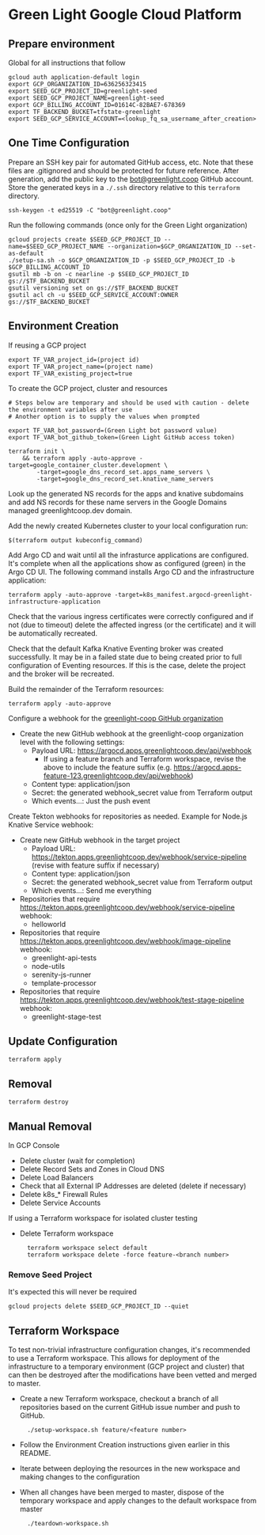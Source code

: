 # Green Light Google Cloud Platform

## Prepare environment

Global for all instructions that follow

    gcloud auth application-default login
    export GCP_ORGANIZATION_ID=636256323415
    export SEED_GCP_PROJECT_ID=greenlight-seed
    export SEED_GCP_PROJECT_NAME=greenlight-seed
    export GCP_BILLING_ACCOUNT_ID=01614C-82BAE7-678369
    export TF_BACKEND_BUCKET=tfstate-greenlight
    export SEED_GCP_SERVICE_ACCOUNT=<lookup_fq_sa_username_after_creation>

## One Time Configuration

Prepare an SSH key pair for automated GitHub access, etc. Note that these files are .gitignored and should be protected
for future reference. After generation, add the public key to the bot@greenlight.coop GitHub account. Store the generated
keys in a `./.ssh` directory relative to this `terraform` directory.

    ssh-keygen -t ed25519 -C "bot@greenlight.coop"

Run the following commands (once only for the Green Light organization)
    
    gcloud projects create $SEED_GCP_PROJECT_ID --name=$SEED_GCP_PROJECT_NAME --organization=$GCP_ORGANIZATION_ID --set-as-default
    ./setup-sa.sh -o $GCP_ORGANIZATION_ID -p $SEED_GCP_PROJECT_ID -b $GCP_BILLING_ACCOUNT_ID
    gsutil mb -b on -c nearline -p $SEED_GCP_PROJECT_ID gs://$TF_BACKEND_BUCKET
    gsutil versioning set on gs://$TF_BACKEND_BUCKET
    gsutil acl ch -u $SEED_GCP_SERVICE_ACCOUNT:OWNER gs://$TF_BACKEND_BUCKET

## Environment Creation 

If reusing a GCP project

    export TF_VAR_project_id=(project id)
    export TF_VAR_project_name=(project name)
    export TF_VAR_existing_project=true

To create the GCP project, cluster and resources

    # Steps below are temporary and should be used with caution - delete the environment variables after use 
    # Another option is to supply the values when prompted

    export TF_VAR_bot_password=(Green Light bot password value)
    export TF_VAR_bot_github_token=(Green Light GitHub access token)

    terraform init \
        && terraform apply -auto-approve -target=google_container_cluster.development \
            -target=google_dns_record_set.apps_name_servers \
            -target=google_dns_record_set.knative_name_servers

Look up the generated NS records for the apps and knative subdomains and add NS records for these name 
servers in the Google Domains managed greenlightcoop.dev domain.

Add the newly created Kubernetes cluster to your local configuration run:

    $(terraform output kubeconfig_command)

Add Argo CD and wait until all the infrasturce applications are configured. It's complete when all the applications show as configured (green) in the Argo CD UI. The following command installs Argo CD and the infrastructure application:

    terraform apply -auto-approve -target=k8s_manifest.argocd-greenlight-infrastructure-application

Check that the various ingress certificates were correctly configured and if not (due to timeout) delete the affected ingress (or the certificate) and it will be automatically recreated.

Check that the default Kafka Knative Eventing broker was created successfully. It may be in a failed state due to being created
prior to full configuration of Eventing resources. If this is the case, delete the project and the broker will be recreated.

Build the remainder of the Terraform resources:

    terraform apply -auto-approve

Configure a webhook for the [greenlight-coop GitHub organization](https://github.com/organizations/greenlight-coop/settings/hooks/new)
* Create the new GitHub webhook at the greenlight-coop organization level with the following settings:
    * Payload URL: https://argocd.apps.greenlightcoop.dev/api/webhook
        * If using a feature branch and Terraform workspace, revise the above to include the feature suffix 
          (e.g. https://argocd.apps-feature-123.greenlightcoop.dev/api/webhook)
    * Content type: application/json
    * Secret: the generated webhook_secret value from Terraform output
    * Which events...: Just the push event

Create Tekton webhooks for repositories as needed. Example for Node.js Knative Service webhook:
* Create new GitHub webhook in the target project
    * Payload URL: https://tekton.apps.greenlightcoop.dev/webhook/service-pipeline (revise with feature suffix if necessary)
    * Content type: application/json
    * Secret: the generated webhook_secret value from Terraform output
    * Which events...: Send me everything
* Repositories that require https://tekton.apps.greenlightcoop.dev/webhook/service-pipeline webhook:
    * helloworld
* Repositories that require https://tekton.apps.greenlightcoop.dev/webhook/image-pipeline webhook:
    * greenlight-api-tests
    * node-utils
    * serenity-js-runner
    * template-processor
* Repositories that require https://tekton.apps.greenlightcoop.dev/webhook/test-stage-pipeline webhook:
    * greenlight-stage-test


## Update Configuration

    terraform apply

## Removal

    terraform destroy

## Manual Removal

In GCP Console
* Delete cluster (wait for completion)
* Delete Record Sets and Zones in Cloud DNS
* Delete Load Balancers
* Check that all External IP Addresses are deleted (delete if necessary)
* Delete k8s_* Firewall Rules
* Delete Service Accounts

If using a Terraform workspace for isolated cluster testing
* Delete Terraform workspace

        terraform workspace select default
        terraform workspace delete -force feature-<branch number>


### Remove Seed Project

It's expected this will never be required

    gcloud projects delete $SEED_GCP_PROJECT_ID --quiet

## Terraform Workspace

To test non-trivial infrastructure configuration changes, it's recommended to use a Terraform workspace. This allows
for deployment of the infrastructure to a temporary environment (GCP project and cluster) that can then be destroyed
after the modifications have been vetted and merged to master.

* Create a new Terraform workspace, checkout a branch of all repositories based on the current GitHub issue number 
  and push to GitHub.

        ./setup-workspace.sh feature/<feature number>

* Follow the Environment Creation instructions given earlier in this README.

* Iterate between deploying the resources in the new workspace and making changes to the configuration

* When all changes have been merged to master, dispose of the temporary workspace and apply changes to the 
  default workspace from master

        ./teardown-workspace.sh